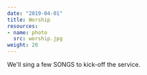 ```yaml
---
date: "2019-04-01"
title: Worship
resources:
- name: photo
  src: worship.jpg
weight: 20
---
```


We'll sing a few SONGS to kick-off the service. 

